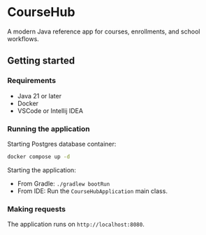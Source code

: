 # CourseHub

A modern Java reference app for courses, enrollments, and school workflows.

## Getting started

### Requirements

* Java 21 or later
* Docker
* VSCode or Intellij IDEA

### Running the application

Starting Postgres database container:

```bash
docker compose up -d
```

Starting the application:

* From Gradle: `./gradlew bootRun`
* From IDE: Run the `CourseHubApplication` main class.

### Making requests

The application runs on `http://localhost:8080`.
